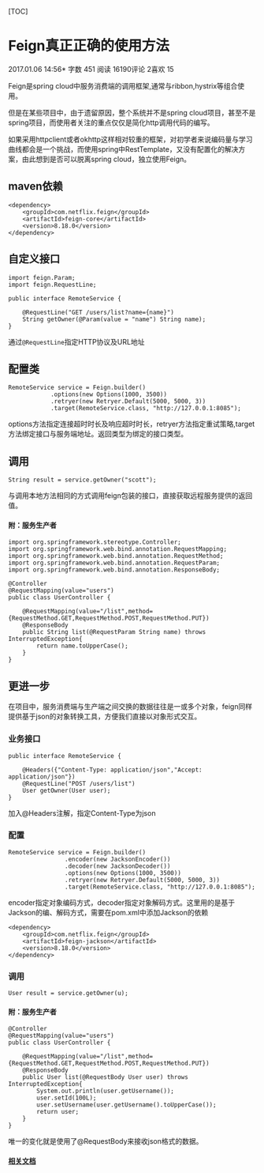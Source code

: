 [TOC]



# Feign真正正确的使用方法

  

2017.01.06 14:56* 字数 451 阅读 16190评论 2喜欢 15

Feign是spring cloud中服务消费端的调用框架,通常与ribbon,hystrix等组合使用。

但是在某些项目中，由于遗留原因，整个系统并不是spring cloud项目，甚至不是spring项目，而使用者关注的重点仅仅是简化http调用代码的编写。

如果采用httpclient或者okhttp这样相对较重的框架，对初学者来说编码量与学习曲线都会是一个挑战，而使用spring中RestTemplate，又没有配置化的解决方案，由此想到是否可以脱离spring cloud，独立使用Feign。

## maven依赖

```
<dependency>
    <groupId>com.netflix.feign</groupId>
    <artifactId>feign-core</artifactId>
    <version>8.18.0</version>
</dependency>
```

## 自定义接口

```
import feign.Param;
import feign.RequestLine;

public interface RemoteService {
    
    @RequestLine("GET /users/list?name={name}")
    String getOwner(@Param(value = "name") String name);
}
```

通过`@RequestLine`指定HTTP协议及URL地址

## 配置类

```
RemoteService service = Feign.builder()
            .options(new Options(1000, 3500))
            .retryer(new Retryer.Default(5000, 5000, 3))
            .target(RemoteService.class, "http://127.0.0.1:8085");
```

options方法指定连接超时时长及响应超时时长，retryer方法指定重试策略,target方法绑定接口与服务端地址。返回类型为绑定的接口类型。

## 调用

```
String result = service.getOwner("scott");
```

与调用本地方法相同的方式调用feign包装的接口，直接获取远程服务提供的返回值。

#### 附：服务生产者

```
import org.springframework.stereotype.Controller;
import org.springframework.web.bind.annotation.RequestMapping;
import org.springframework.web.bind.annotation.RequestMethod;
import org.springframework.web.bind.annotation.RequestParam;
import org.springframework.web.bind.annotation.ResponseBody;

@Controller
@RequestMapping(value="users")
public class UserController {
    
    @RequestMapping(value="/list",method={RequestMethod.GET,RequestMethod.POST,RequestMethod.PUT})
    @ResponseBody
    public String list(@RequestParam String name) throws InterruptedException{
        return name.toUpperCase();
    }
}
```

## 更进一步

在项目中，服务消费端与生产端之间交换的数据往往是一或多个对象，feign同样提供基于json的对象转换工具，方便我们直接以对象形式交互。

### 业务接口

```
public interface RemoteService {
    
    @Headers({"Content-Type: application/json","Accept: application/json"})
    @RequestLine("POST /users/list")
    User getOwner(User user);
}
```

加入@Headers注解，指定Content-Type为json

### 配置

```
RemoteService service = Feign.builder()
                .encoder(new JacksonEncoder())
                .decoder(new JacksonDecoder())
                .options(new Options(1000, 3500))
                .retryer(new Retryer.Default(5000, 5000, 3))
                .target(RemoteService.class, "http://127.0.0.1:8085");
```

encoder指定对象编码方式，decoder指定对象解码方式。这里用的是基于Jackson的编、解码方式，需要在pom.xml中添加Jackson的依赖

```
<dependency>
    <groupId>com.netflix.feign</groupId>
    <artifactId>feign-jackson</artifactId>
    <version>8.18.0</version>
</dependency>
```

### 调用

```
User result = service.getOwner(u);
```

#### 附：服务生产者

```
@Controller
@RequestMapping(value="users")
public class UserController {
    
    @RequestMapping(value="/list",method={RequestMethod.GET,RequestMethod.POST,RequestMethod.PUT})
    @ResponseBody
    public User list(@RequestBody User user) throws InterruptedException{
        System.out.println(user.getUsername());
        user.setId(100L);
        user.setUsername(user.getUsername().toUpperCase());
        return user;
    }
}
```

唯一的变化就是使用了@RequestBody来接收json格式的数据。

#### [相关文档](https://link.jianshu.com/?t=https%3A%2F%2Fgithub.com%2FNetflix%2Ffeign)